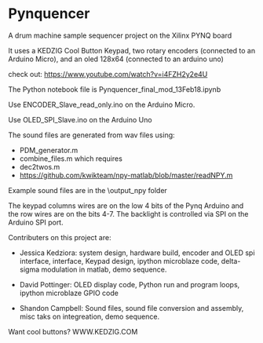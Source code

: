 # Pynquencer
A drum machine sample sequencer project on the Xilinx PYNQ board

It uses a KEDZIG Cool Button Keypad, two rotary encoders (connected to an Arduino Micro), and an oled 128x64 (connected to an arduino uno)

check out: https://www.youtube.com/watch?v=i4FZH2y2e4U

The Python notebook file is Pynquencer_final_mod_13Feb18.ipynb

Use ENCODER_Slave_read_only.ino on the Arduino Micro. 

Use OLED_SPI_Slave.ino on the Arduino Uno

The sound files are generated from wav files using:
* PDM_generator.m
* combine_files.m
which requires
* dec2twos.m
* https://github.com/kwikteam/npy-matlab/blob/master/readNPY.m

Example sound files are in the \output_npy folder

The keypad columns wires are on the low 4 bits of the Pynq Arduino and the row wires are on the bits 4-7. The backlight is controlled via SPI on the Arduino SPI port. 

Contributers on this project are:

* Jessica Kedziora: system design, hardware build, encoder and OLED spi interface, interface, Keypad design, ipython microblaze code, delta-sigma modulation in matlab, demo sequence. 

* David Pottinger: OLED display code, Python run and program loops, ipython microblaze GPIO code

* Shandon Campbell: Sound files, sound file conversion and assembly, misc taks on integreation, demo sequence.

Want cool buttons? 
WWW.KEDZIG.COM
